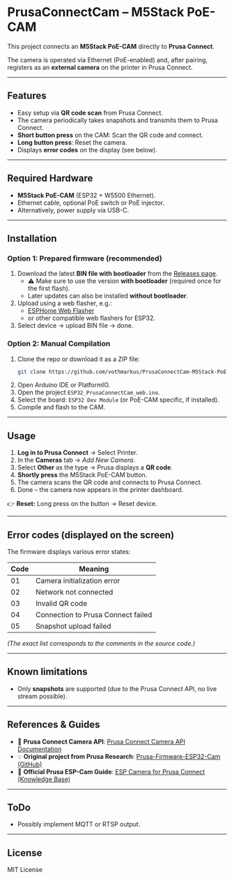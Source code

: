 # PrusaConnectCam – M5Stack PoE-CAM

This project connects an **M5Stack PoE-CAM** directly to **Prusa Connect**.

The camera is operated via Ethernet (PoE-enabled) and, after pairing, registers as an **external camera** on the printer in Prusa Connect.

---

## Features
- Easy setup via **QR code scan** from Prusa Connect.
- The camera periodically takes snapshots and transmits them to Prusa Connect.
- **Short button press** on the CAM: Scan the QR code and connect.
- **Long button press**: Reset the camera.
- Displays **error codes** on the display (see below).

---

## Required Hardware
- **M5Stack PoE-CAM** (ESP32 + W5500 Ethernet).
- Ethernet cable, optional PoE switch or PoE injector.
- Alternatively, power supply via USB-C.

---

## Installation
### Option 1: Prepared firmware (recommended)
1. Download the latest **BIN file with bootloader** from the [Releases page](../../releases).
   - ⚠️ Make sure to use the version **with bootloader** (required once for the first flash).
   - Later updates can also be installed **without bootloader**.
2. Upload using a web flasher, e.g.:
   - [ESPHome Web Flasher](https://web.esphome.io)
   - or other compatible web flashers for ESP32.
3. Select device → upload BIN file → done.

### Option 2: Manual Compilation
1. Clone the repo or download it as a ZIP file:
   ```bash
   git clone https://github.com/vothmarkus/PrusaConnectCam-M5Stack-PoECam.git
   ```
2. Open Arduino IDE or PlatformIO.
3. Open the project `ESP32_PrusaConnectCam_web.ino`.
4. Select the board: `ESP32 Dev Module` (or PoE-CAM specific, if installed).
5. Compile and flash to the CAM.

---

## Usage
1. **Log in to Prusa Connect** → Select Printer.
2. In the **Cameras** tab → *Add New Camera*.
3. Select **Other** as the type → Prusa displays a **QR code**.
4. **Shortly press** the M5Stack PoE-CAM button.
5. The camera scans the QR code and connects to Prusa Connect.
6. Done – the camera now appears in the printer dashboard.

👉 **Reset:** Long press on the button → Reset device.

---

## Error codes (displayed on the screen)
The firmware displays various error states:

| Code | Meaning |
|------|-----------|
| 01 | Camera initialization error |
| 02 | Network not connected |
| 03 | Invalid QR code |
| 04 | Connection to Prusa Connect failed |
| 05 | Snapshot upload failed |

*(The exact list corresponds to the comments in the source code.)*

---

## Known limitations
- Only **snapshots** are supported (due to the Prusa Connect API, no live stream possible).

---

## References & Guides
- 📖 **Prusa Connect Camera API**: [Prusa Connect Camera API Documentation](https://help.prusa3d.com/article/prusa-connect-camera-api_569012)
- 💡 **Original project from Prusa Research**: [Prusa-Firmware-ESP32-Cam (GitHub)](https://github.com/prusa3d/Prusa-Firmware-ESP32-Cam)
- 📝 **Official Prusa ESP-Cam Guide**: [ESP Camera for Prusa Connect (Knowledge Base)](https://help.prusa3d.com/guide/esp-camera-for-prusa-connect_390199)

---

## ToDo
- Possibly implement MQTT or RTSP output.

---

## License
MIT License
